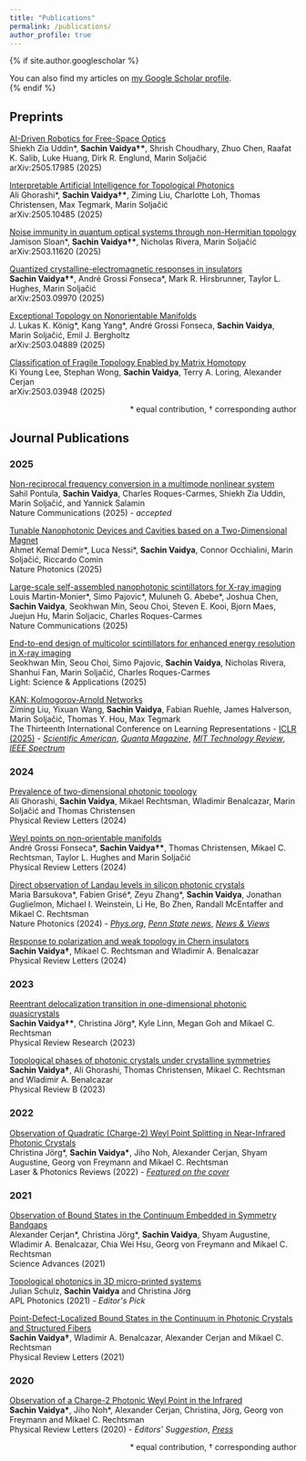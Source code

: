 ```yaml
---
title: "Publications"
permalink: /publications/
author_profile: true
---
```


{% if site.author.googlescholar %}
  <div class="wordwrap">You can also find my articles on <a href="{{site.author.googlescholar}}">my Google Scholar profile</a>.</div>
{% endif %}

## Preprints 
[AI-Driven Robotics for Free-Space Optics](https://arxiv.org/abs/2505.17985)\
Shiekh Zia Uddin*, **Sachin Vaidya†\***, Shrish Choudhary, Zhuo Chen, Raafat K. Salib, Luke Huang, Dirk R. Englund, Marin Soljačić\
arXiv:2505.17985 (2025)

[Interpretable Artificial Intelligence for Topological Photonics](https://arxiv.org/abs/2505.10485)\
Ali Ghorashi*, **Sachin Vaidya†\***, Ziming Liu, Charlotte Loh, Thomas Christensen, Max Tegmark, Marin Soljačić\
arXiv:2505.10485 (2025)

[Noise immunity in quantum optical systems through non-Hermitian topology](https://arxiv.org/abs/2503.11620)\
Jamison Sloan*, **Sachin Vaidya†\***, Nicholas Rivera, Marin Soljačić\
arXiv:2503.11620 (2025)

[Quantized crystalline-electromagnetic responses in insulators](https://arxiv.org/abs/2503.09970)\
**Sachin Vaidya†\***, André Grossi Fonseca\*, Mark R. Hirsbrunner, Taylor L. Hughes, Marin Soljačić\
arXiv:2503.09970 (2025)

[Exceptional Topology on Nonorientable Manifolds](https://arxiv.org/abs/2503.04889)\
J. Lukas K. König\*, Kang Yang\*, André Grossi Fonseca, **Sachin Vaidya**, Marin Soljačić, Emil J. Bergholtz\
arXiv:2503.04889 (2025)

[Classification of Fragile Topology Enabled by Matrix Homotopy](https://arxiv.org/abs/2503.03948)\
Ki Young Lee, Stephan Wong, **Sachin Vaidya**, Terry A. Loring, Alexander Cerjan\
arXiv:2503.03948 (2025)

<div style="text-align: right"> * equal contribution, † corresponding author </div>

## Journal Publications

### 2025
[Non-reciprocal frequency conversion in a multimode nonlinear system](https://arxiv.org/abs/2409.14299)\
Sahil Pontula, **Sachin Vaidya**, Charles Roques-Carmes, Shiekh Zia Uddin, Marin Soljačić, and Yannick Salamin\
Nature Communications (2025) - _accepted_

[Tunable Nanophotonic Devices and Cavities based on a Two-Dimensional Magnet](https://www.nature.com/articles/s41566-025-01712-2)\
Ahmet Kemal Demir\*, Luca Nessi\*, **Sachin Vaidya**, Connor Occhialini, Marin Soljačić, Riccardo Comin\
Nature Photonics (2025)

[Large-scale self-assembled nanophotonic scintillators for X-ray imaging](https://www.nature.com/articles/s41467-025-60953-5)\
Louis Martin-Monier\*, Simo Pajovic\*, Muluneh G. Abebe\*, Joshua Chen, **Sachin Vaidya**, Seokhwan Min, Seou Choi, Steven E. Kooi, Bjorn Maes, Juejun Hu, Marin Soljacic, Charles Roques-Carmes\
Nature Communications (2025)

[End-to-end design of multicolor scintillators for enhanced energy resolution in X-ray imaging](https://www.nature.com/articles/s41377-025-01836-8)\
Seokhwan Min, Seou Choi, Simo Pajovic, **Sachin Vaidya**, Nicholas Rivera, Shanhui Fan, Marin Soljačić, Charles Roques-Carmes\
Light: Science & Applications (2025)

[KAN: Kolmogorov-Arnold Networks](https://arxiv.org/abs/2404.19756)\
Ziming Liu, Yixuan Wang, **Sachin Vaidya**, Fabian Ruehle, James Halverson, Marin Soljačić, Thomas Y. Hou, Max Tegmark\
The Thirteenth International Conference on Learning Representations - [ICLR (2025)](https://iclr.cc/virtual/2025/oral/31858) - [*Scientific American*](https://www.scientificamerican.com/article/an-alternative-to-conventional-neural-networks-could-help-reveal-what-ai-is/), [*Quanta Magazine*](https://www.quantamagazine.org/novel-architecture-makes-neural-networks-more-understandable-20240911/), [*MIT Technology Review*](https://www.technologyreview.com/2024/08/30/1103385/a-new-way-to-build-neural-networks-could-make-ai-more-understandable/), [*IEEE Spectrum*](https://spectrum.ieee.org/kan-neural-network)


### 2024

[Prevalence of two-dimensional photonic topology](https://journals.aps.org/prl/abstract/10.1103/PhysRevLett.133.056602)\
Ali Ghorashi, **Sachin Vaidya**, Mikael Rechtsman, Wladimir Benalcazar, Marin Soljačić and Thomas Christensen\
Physical Review Letters (2024)

[Weyl points on non-orientable manifolds](https://journals.aps.org/prl/abstract/10.1103/PhysRevLett.132.266601)\
André Grossi Fonseca\*, **Sachin Vaidya†\***, Thomas Christensen, Mikael C. Rechtsman, Taylor L. Hughes and Marin Soljačić\
Physical Review Letters (2024)

[Direct observation of Landau levels in silicon photonic crystals](https://www.nature.com/articles/s41566-024-01425-y)\
Maria Barsukova\*, Fabien Grisé\*, Zeyu Zhang\*, **Sachin Vaidya**, Jonathan Guglielmon, Michael I. Weinstein, Li He, Bo Zhen, Randall McEntaffer and Mikael C. Rechtsman\
Nature Photonics (2024) - [*Phys.org*](https://phys.org/news/2024-04-magnetic-field-electron.html), [*Penn State news*](https://science.psu.edu/news/Rechtsman4-2024), [*News & Views*](https://www.nature.com/articles/s41566-024-01453-8)

[Response to polarization and weak topology in Chern insulators](https://journals.aps.org/prl/abstract/10.1103/PhysRevLett.132.116602)\
**Sachin Vaidya†**, Mikael C. Rechtsman and Wladimir A. Benalcazar\
Physical Review Letters (2024)

### 2023

[Reentrant delocalization transition in one-dimensional photonic quasicrystals](https://journals.aps.org/prresearch/abstract/10.1103/PhysRevResearch.5.033170)\
**Sachin Vaidya†\***, Christina Jörg\*, Kyle Linn, Megan Goh and Mikael C. Rechtsman\
Physical Review Research (2023)

[Topological phases of photonic crystals under crystalline symmetries](https://journals.aps.org/prb/abstract/10.1103/PhysRevB.108.085116)\
**Sachin Vaidya†**, Ali Ghorashi, Thomas Christensen, Mikael C. Rechtsman and Wladimir A. Benalcazar\
Physical Review B (2023)

### 2022

[Observation of Quadratic (Charge-2) Weyl Point Splitting in Near-Infrared Photonic Crystals](https://onlinelibrary.wiley.com/doi/10.1002/lpor.202100452)\
Christina Jörg\*, **Sachin Vaidya\***, Jiho Noh, Alexander Cerjan, Shyam Augustine, Georg von Freymann and Mikael C. Rechtsman\
Laser & Photonics Reviews (2022) - [*Featured on the cover*](https://onlinelibrary.wiley.com/doi/10.1002/lpor.202270002)

### 2021 

[Observation of Bound States in the Continuum Embedded in Symmetry Bandgaps](https://www.science.org/doi/10.1126/sciadv.abk1117)\
Alexander Cerjan\*, Christina Jörg\*, **Sachin Vaidya**, Shyam Augustine, Wladimir A. Benalcazar, Chia Wei Hsu, Georg von Freymann and Mikael C. Rechtsman\
Science Advances (2021)

[Topological photonics in 3D micro-printed systems](https://pubs.aip.org/aip/app/article/6/8/080901/123708/Topological-photonics-in-3D-micro-printed-systems)\
Julian Schulz, **Sachin Vaidya** and Christina Jörg\
APL Photonics (2021) - *Editor's Pick*

[Point-Defect-Localized Bound States in the Continuum in Photonic Crystals and Structured Fibers](https://journals.aps.org/prl/abstract/10.1103/PhysRevLett.127.023605)\
**Sachin Vaidya†**, Wladimir A. Benalcazar, Alexander Cerjan and Mikael C. Rechtsman\
Physical Review Letters (2021)

### 2020 

[Observation of a Charge-2 Photonic Weyl Point in the Infrared](https://journals.aps.org/prl/abstract/10.1103/PhysRevLett.125.253902)\
**Sachin Vaidya\***, Jiho Noh\*, Alexander Cerjan, Christina, Jörg, Georg von Freymann and Mikael C. Rechtsman\
Physical Review Letters (2020) - *Editors' Suggestion*, [*Press*](https://pro-physik.de/nachrichten/weyl-punkte-im-infrarotlicht)

<div style="text-align: right"> * equal contribution, † corresponding author</div>
